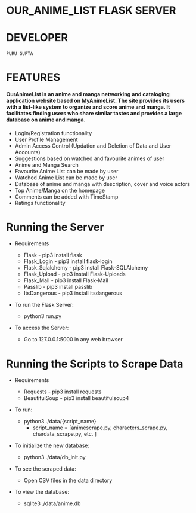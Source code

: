 # OUR_ANIME_LIST FLASK SERVER

# DEVELOPER
	PURU GUPTA

# FEATURES

#### OurAnimeList is an anime and manga networking and cataloging application website based on MyAnimeList. The site provides its users with a list-like system to organize and score anime and manga. It facilitates finding users who share similar tastes and provides a large database on anime and manga. 

* Login/Registration functionality
* User Profile Management
* Admin Access Control (Updation and Deletion of Data and User Accounts)
* Suggestions based on watched and favourite animes of user
* Anime and Manga Search
* Favourite Anime List can be made by user
* Watched Anime List can be made by user
* Database of anime and manga with description, cover and voice actors
* Top Anime/Manga on the homepage
* Comments can be added with TimeStamp
* Ratings functionality


# Running the Server
* Requirements
    * Flask - pip3 install flask
    * Flask_Login - pip3 install flask-login
    * Flask_Sqlalchemy - pip3 install Flask-SQLAlchemy
    * Flask_Upload - pip3 install Flask-Uploads
    * Flask_Mail - pip3 install Flask-Mail
    * Passlib - pip3 install passlib
    * ItsDangerous - pip3 install itsdangerous
    
* To run the Flask Server:
	* python3 run.py

* To access the Server:
    * Go to 127.0.0.1:5000 in any web browser

# Running the Scripts to Scrape Data
* Requirements
    * Requests - pip3 install requests
    * BeautifulSoup - pip3 install beautifulsoup4

* To run:
    * python3 ./data/{script_name} 
        * script_name = [animescrape.py, characters_scrape.py, chardata_scrape.py, etc. ]

* To initialize the new database:
    * python3 ./data/db_init.py

* To see the scraped data:
    * Open CSV files in the data directory

* To view the database:
    * sqlite3 ./data/anime.db


